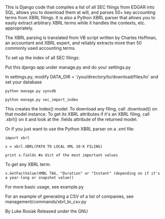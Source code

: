 This is Django code that compiles a list of all SEC filings from EDGAR into SQL, allows you to download them at will, and parses 50+ key accounting terms from XBRL filings. It is also a Python XBRL parser that allows you to easily extract arbitrary XBRL terms while it handles the contexts, etc. appropriately.

The XBRL parsing is translated from VB script written by Charles Hoffman, an accountant and XBRL expert, and reliably extracts more than 50 commonly used accounting terms.

To set up the index of all SEC filings:

Put this django app under manage.py and do your settings.py

In settings.py, modify DATA_DIR = '/you/directory/to/download/files/to' and set your database

    python manage.py syncdb

    python manage.py sec_import_index

This creates the Index() model. To download any filing, call
.download() on that model instance. To get its XBRL attributes if it's
an XBRL filing, call .xbrl() on it and look at the .fields attribute
of the returned model.


Or if you just want to use the Python XBRL parser on a .xml file:

    import xbrl

    x = xbrl.XBRL(PATH TO LOCAL XML 10-K FILING)

    print x.fields #a dict of the most important values

To get any XBRL term:

    x.GetFactValue(XMBL TAG, "Duration" or "Instant" (depending on if it's a year-long or snapshot value))

For more basic usage, see example.py

For an example of generating a CSV of a list of companies, see management/commands/xbrl_to_csv.py

By Luke Rosiak
Released under the GNU




